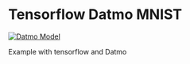 # Tensorflow Datmo MNIST

[![Datmo Model](https://datmo.com/anands/tensorflow-datmo-mnist/badge.svg)](https://datmo.com/anands/tensorflow-datmo-mnist)

Example with tensorflow and Datmo
